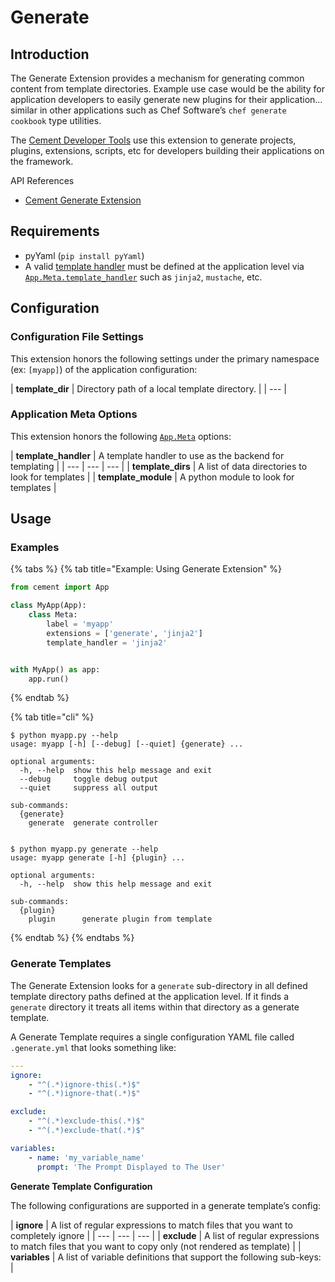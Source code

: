 # Generate

## Introduction

The Generate Extension provides a mechanism for generating common content from template directories. Example use case would be the ability for application developers to easily generate new plugins for their application… similar in other applications such as Chef Software’s `chef generate cookbook` type utilities.

The [Cement Developer Tools](../getting-started/developer-tools.md) use this extension to generate projects, plugins, extensions, scripts, etc for developers building their applications on the framework.

API References

* [Cement Generate Extension](http://cement.readthedocs.io/en/2.99/api/ext/ext_generate/)

## **Requirements**

* pyYaml \(`pip install pyYaml`\)
* A valid [template handler](../core-foundation/templating.md) must be defined at the application level via [`App.Meta.template_handler`](http://cement.readthedocs.io/en/2.99/api/core/foundation/#cement.core.foundation.App.Meta.template_handler) such as `jinja2`, `mustache`, etc.

## **Configuration**

### **Configuration File Settings**

This extension honors the following settings under the primary namespace \(ex: `[myapp]`\) of the application configuration:

| **template\_dir** | Directory path of a local template directory. |
| --- |


### **Application Meta Options**

This extension honors the following [`App.Meta`](http://cement.readthedocs.io/en/2.99/api/core/foundation/?highlight=app.meta#cement.core.foundation.App.Meta) options:

| **template\_handler** | A template handler to use as the backend for templating |
| --- | --- | --- |
| **template\_dirs** | A list of data directories to look for templates |
| **template\_module** | A python module to look for templates |

## **Usage**

### **Examples**

{% tabs %}
{% tab title="Example: Using Generate Extension" %}
```python
from cement import App

class MyApp(App):
    class Meta:
        label = 'myapp'
        extensions = ['generate', 'jinja2']
        template_handler = 'jinja2'


with MyApp() as app:
    app.run()
```
{% endtab %}

{% tab title="cli" %}
```text
$ python myapp.py --help
usage: myapp [-h] [--debug] [--quiet] {generate} ...

optional arguments:
  -h, --help  show this help message and exit
  --debug     toggle debug output
  --quiet     suppress all output

sub-commands:
  {generate}
    generate  generate controller


$ python myapp.py generate --help
usage: myapp generate [-h] {plugin} ...

optional arguments:
  -h, --help  show this help message and exit

sub-commands:
  {plugin}
    plugin      generate plugin from template
```
{% endtab %}
{% endtabs %}

### **Generate Templates**

The Generate Extension looks for a `generate` sub-directory in all defined template directory paths defined at the application level. If it finds a `generate` directory it treats all items within that directory as a generate template.

A Generate Template requires a single configuration YAML file called `.generate.yml` that looks something like:

```yaml
---
ignore:
    - "^(.*)ignore-this(.*)$"
    - "^(.*)ignore-that(.*)$"

exclude:
    - "^(.*)exclude-this(.*)$"
    - "^(.*)exclude-that(.*)$"

variables:
    - name: 'my_variable_name'
      prompt: 'The Prompt Displayed to The User'
```

**Generate Template Configuration**

The following configurations are supported in a generate template’s config:

| **ignore** | A list of regular expressions to match files that you want to completely ignore |
| --- | --- | --- |
| **exclude** | A list of regular expressions to match files that you want to copy only \(not rendered as template\) |
| **variables** | A list of variable definitions that support the following sub-keys: |

